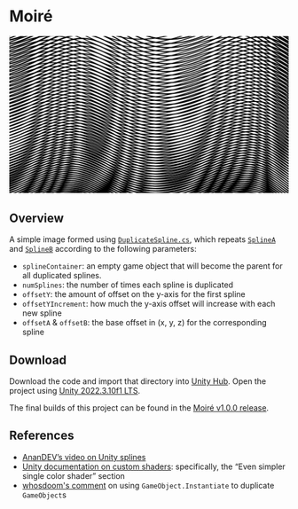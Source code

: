# Moiré

![Two curves repeated across the screen, forming a black on white Moiré pattern](Moir%C3%A9.png)

## Overview

A simple image formed using [`DuplicateSpline.cs`](https://github.com/richardfxr/unity-explorations/blob/01-Moire/Assets/DuplicateSpline.cs), which repeats [`SplineA`](https://github.com/richardfxr/unity-explorations/blob/01-Moire/Assets/Objects/SplineA.prefab) and [`SplineB`](https://github.com/richardfxr/unity-explorations/blob/01-Moire/Assets/Objects/SplineB.prefab) according to the following parameters:

- `splineContainer`: an empty game object that will become the parent for all duplicated splines.
- `numSplines`: the number of times each spline is duplicated
- `offsetY`: the amount of offset on the y-axis for the first spline
- `offsetYIncrement`: how much the y-axis offset will increase with each new spline
- `offsetA` & `offsetB`: the base offset in (x, y, z) for the corresponding spline

## Download

Download the code and import that directory into [Unity Hub](https://unity.com/unity-hub). Open the project using [Unity 2022.3.10f1 LTS](https://unity.com/releases/editor/whats-new/2022.3.10).

The final builds of this project can be found in the [Moiré v1.0.0 release](https://github.com/richardfxr/unity-explorations/releases/tag/Moire).

## References

- [AnanDEV’s video on Unity splines](https://youtu.be/gzPjH7-gHLE?si=kMe1OBcwttS7SJTJ)
- [Unity documentation on custom shaders](https://docs.unity3d.com/Manual/SL-VertexFragmentShaderExamples.html): specifically, the “Even simpler single color shader” section
- [whosdoom's comment](https://discussions.unity.com/t/how-to-duplicate-a-gameobject-using-scripting/76987/3) on using `GameObject.Instantiate` to duplicate `GameObject`s